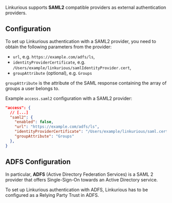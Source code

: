 Linkurious supports **SAML2** compatible providers as external authentication providers.

## Configuration

To set up Linkurious authentication with a SAML2 provider, you need to
obtain the following parameters from the provider:

   - `url`, e.g. `https://example.com/adfs/ls`,
   - `identityProviderCertificate`, e.g. `/Users/example/linkurious/samlIdentityProvider.cert`,
   - `groupAttribute` (optional), e.g. `Groups`
   
`groupAttribute` is the attribute of the SAML response containing the array of groups a user belongs to.

Example `access.saml2` configuration with a SAML2 provider:

```json
"access": {
  // [...]
  "saml2": {
    "enabled": false,
    "url": "https://example.com/adfs/ls",
    "identityProviderCertificate": "/Users/example/linkurious/saml.cert",
    "groupAttribute": "Groups"
  },
}
```

## ADFS Configuration

In particular, **ADFS** (Active Directory Federation Services) is a SAML 2 provider that offers Single-Sign-On towards an Active Directory service.

To set up Linkurious authentication with ADFS, Linkurious has to be configured as a Relying Party Trust in ADFS.
